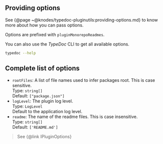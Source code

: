 ## Providing options

See {@page ~@knodes/typedoc-pluginutils:providing-options.md} to know more about how you can pass options.

Options are prefixed with `pluginMonorepoReadmes`.

You can also use the *TypeDoc* CLI to get all available options.

```sh
typedoc --help
```

## Complete list of options

* `rootFiles`: A list of file names used to infer packages root. This is case sensitive.\
  Type: `string[]`\
  Default: `["package.json"]`
* `logLevel`: The plugin log level.\
  Type: `LogLevel`\
  Default to the application log level.
* `readme`: The name of the readme files. This is case insensitive.\
  Type: `string[]`\
  Default: `['README.md']`

> See {@link IPluginOptions}
